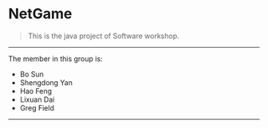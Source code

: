 # NetGame
>This is the java project of Software workshop.
---

The member in this group is:
- Bo Sun
- Shengdong Yan
- Hao Feng
- Lixuan Dai
- Greg Field
---
